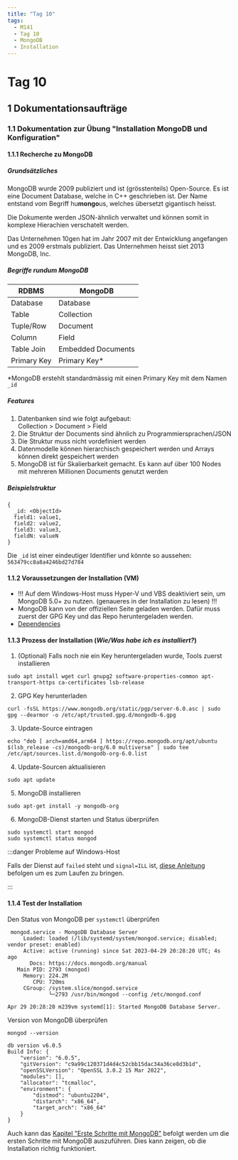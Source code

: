 ```yaml
---
title: "Tag 10"
tags:
  - M141
  - Tag 10
  - MongoDB
  - Installation
---
```


# Tag 10

## 1 Dokumentationsaufträge

### 1.1 Dokumentation zur Übung "Installation MongoDB und Konfiguration"

#### 1.1.1 Recherche zu MongoDB

##### Grundsätzliches

MongoDB wurde 2009 publiziert und ist (grösstenteils) Open-Source. Es ist eine Document Database, welche in C++ geschrieben ist. Der Name entstand vom Begriff hu**mongo**us, welches übersetzt gigantisch heisst.

Die Dokumente werden JSON-ähnlich verwaltet und können somit in komplexe Hierachien verschatelt werden.

Das Unternehmen 10gen hat im Jahr 2007 mit der Entwicklung angefangen und es 2009 erstmals publiziert. Das Unternehmen heisst siet 2013 MongoDB, Inc.

##### Begriffe rundum MongoDB

| RDBMS       | MongoDB            |
| ----------- | ------------------ |
| Database    | Database           |
| Table       | Collection         |
| Tuple/Row   | Document           |
| Column      | Field              |
| Table Join  | Embedded Documents |
| Primary Key | Primary Key\*      |

\*MongoDB erstehlt standardmässig mit einen Primary Key mit dem Namen `_id`

##### Features

1. Datenbanken sind wie folgt aufgebaut:  
   Collection > Document > Field
2. Die Struktur der Documents sind ähnlich zu Programmiersprachen/JSON
3. Die Struktur muss nicht vordefiniert werden
4. Datenmodelle können hierarchisch gespeichert werden und Arrays können direkt gespeichert werden
5. MongoDB ist für Skalierbarkeit gemacht. Es kann auf über 100 Nodes mit mehreren Millionen Documents genutzt werden

##### Beispielstruktur

```mongodb
{
  _id: <ObjectId>
  field1: value1,
  field2: value2,
  field3: value3,
  fieldN: valueN
}
```

Die `_id` ist einer eindeutiger Identifier und könnte so aussehen: `563479cc8a8a4246bd27d784`

#### 1.1.2 Voraussetzungen der Installation (VM)

- !!! Auf dem Windows-Host muss Hyper-V und VBS deaktiviert sein, um MongoDB 5.0+ zu nutzen. (genaueres in der Installation zu lesen) !!!
- MongoDB kann von der offiziellen Seite geladen werden. Dafür muss zuerst der GPG Key und das Repo heruntergeladen werden.
- [Dependencies](/appendix/M141/mongodb-dependencies)

#### 1.1.3 Prozess der Installation (_Wie/Was habe ich es installiert?_)

1. (Optional) Falls noch nie ein Key heruntergeladen wurde, Tools zuerst installieren

```
sudo apt install wget curl gnupg2 software-properties-common apt-transport-https ca-certificates lsb-release
```

2. GPG Key herunterladen

```
curl -fsSL https://www.mongodb.org/static/pgp/server-6.0.asc | sudo gpg --dearmor -o /etc/apt/trusted.gpg.d/mongodb-6.gpg
```

3. Update-Source eintragen

```
echo "deb [ arch=amd64,arm64 ] https://repo.mongodb.org/apt/ubuntu $(lsb_release -cs)/mongodb-org/6.0 multiverse" | sudo tee /etc/apt/sources.list.d/mongodb-org-6.0.list
```

4. Update-Sourcen aktualisieren

```
sudo apt update
```

5. MongoDB installieren

```
sudo apt-get install -y mongodb-org
```

6. MongoDB-Dienst starten und Status überprüfen

```
sudo systemctl start mongod
sudo systemctl status mongod
```

:::danger Probleme auf Windows-Host

Falls der Dienst auf `failed` steht und `signal=ILL` ist, [diese Anleitung](/appendix/M141/hyperv-deaktivieren) befolgen um es zum Laufen zu bringen.

:::

#### 1.1.4 Test der Installation

Den Status von MongoDB per `systemctl` überprüfen

```text title="OUTPUT"
 mongod.service - MongoDB Database Server
     Loaded: loaded (/lib/systemd/system/mongod.service; disabled; vendor preset: enabled)
     Active: active (running) since Sat 2023-04-29 20:28:20 UTC; 4s ago
       Docs: https://docs.mongodb.org/manual
   Main PID: 2793 (mongod)
     Memory: 224.2M
        CPU: 720ms
     CGroup: /system.slice/mongod.service
             └─2793 /usr/bin/mongod --config /etc/mongod.conf

Apr 29 20:28:20 m239vm systemd[1]: Started MongoDB Database Server.
```

Version von MongoDB überprüfen

```
mongod --version
```

```text title="OUTPUT"
db version v6.0.5
Build Info: {
    "version": "6.0.5",
    "gitVersion": "c9a99c120371d4d4c52cbb15dac34a36ce8d3b1d",
    "openSSLVersion": "OpenSSL 3.0.2 15 Mar 2022",
    "modules": [],
    "allocator": "tcmalloc",
    "environment": {
        "distmod": "ubuntu2204",
        "distarch": "x86_64",
        "target_arch": "x86_64"
    }
}
```

Auch kann das [Kapitel "Erste Schritte mit MongoDB"](./tag-0011.md#11-dokumentation-zur-übung-erste-schritte-mit-mongodb) befolgt werden um die ersten Schritte mit MongoDB auszuführen. Dies kann zeigen, ob die Installation richtig funktioniert.
